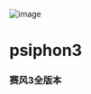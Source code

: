 ![image](https://github.com/JimHans/psiphon3/blob/master/banner.jpg?raw=true)
# psiphon3
### 赛风3全版本
